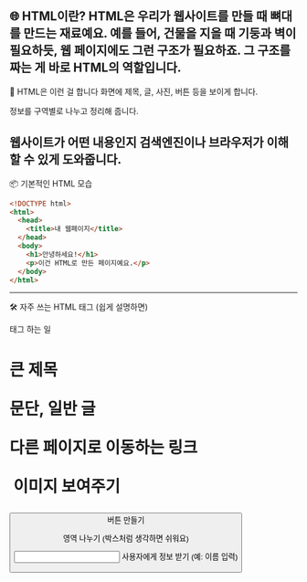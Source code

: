 🌐 HTML이란? 
HTML은 우리가 웹사이트를 만들 때 뼈대를 만드는 재료예요. 
예를 들어, 건물을 지을 때 기둥과 벽이 필요하듯, 웹 페이지에도 그런 구조가 필요하죠. 
그 구조를 짜는 게 바로 HTML의 역할입니다.
---
🧱 HTML은 이런 걸 합니다
화면에 제목, 글, 사진, 버튼 등을 보이게 합니다.

정보를 구역별로 나누고 정리해 줍니다.

웹사이트가 어떤 내용인지 검색엔진이나 브라우저가 이해할 수 있게 도와줍니다.
---
📦 기본적인 HTML 모습
```html
<!DOCTYPE html>
<html>
  <head>
    <title>내 웹페이지</title>
  </head>
  <body>
    <h1>안녕하세요!</h1>
    <p>이건 HTML로 만든 페이지예요.</p>
  </body>
</html>
```
---
🛠 자주 쓰는 HTML 태그 (쉽게 설명하면)

태그	하는 일

<h1>	큰 제목
  
<p>	문단, 일반 글

<a>	다른 페이지로 이동하는 링크

<img>	이미지 보여주기

<button>	버튼 만들기

<div>	영역 나누기 (박스처럼 생각하면 쉬워요)
  
<input>	사용자에게 정보 받기 (예: 이름 입력)

